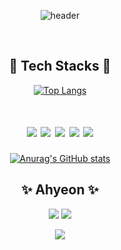 <div align="center">
  
![header](https://capsule-render.vercel.app/api?type=egg&&color=f8bbd0&height=200&section=header&text=Ahyeon%20Yu&fontSize=90&fontColor=ffffff)

<br>
<h2>💖 Tech Stacks 💖</h2>
  
[![Top Langs](https://github-readme-stats.vercel.app/api/top-langs/?username=anuraghazra&layout=compact)](https://github.com/anuraghazra/github-readme-stats)
# <img src="https://img.shields.io/badge/JavaScript-F7DF1E?style=flat-square&logo=JavaScript&logoColor=white"/> <img src="https://img.shields.io/badge/CSS3-1572B6?style=flat-square&logo=CSS3&logoColor=white"/> <img src="https://img.shields.io/badge/HTML5-E34F26?style=flat-square&logo=HTML5&logoColor=white"/> <img src="https://img.shields.io/badge/Adobe Photoshop-31A8FF?style=flat-square&logo=Adobe Photoshop&logoColor=white"/> <img src="https://img.shields.io/badge/GitHub-181717?style=flat-square&logo=GitHub&logoColor=white"/>

[![Anurag's GitHub stats](https://github-readme-stats.vercel.app/api?username=youa7878&show_icons=true&theme=dracula)](https://github.com/anuraghazra/github-readme-stats)
  
<h2>✨ Ahyeon ✨</h2>

<a href="https://youa7878.tistory.com/" target="_blank"><img src="https://img.shields.io/badge/My Tistory-EA7100?style=flat-square&logo=Tistory&logoColor=white"/></a>
<a href="https://velog.io/@youa7878" target="_blank"><img src="https://img.shields.io/badge/My velog-20C997?style=flat-square&logo=Velog&logoColor=white"/></a>
  

<a href="https://hits.seeyoufarm.com"><img src="https://hits.seeyoufarm.com/api/count/incr/badge.svg?url=https%3A%2F%2Fgithub.com%2Fyoua7878%2Fhit-counter&count_bg=%23FF9CDB&title_bg=%23808080&icon=&icon_color=%23E7E7E7&title=hits&edge_flat=false"/></a>
</div>
